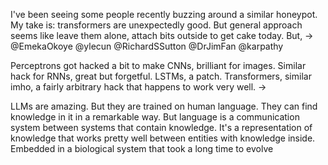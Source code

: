 I've been seeing some people recently buzzing around a similar honeypot. My take is:
transformers are unexpectedly good. But general approach seems like leave them alone, attach bits outside to get cake today. But,
->
@EmekaOkoye @ylecun @RichardSSutton @DrJimFan @karpathy 

Perceptrons got hacked a bit to make CNNs, brilliant for images. Similar hack for RNNs, great but forgetful. LSTMs, a patch. Transformers, similar imho, a fairly arbitrary hack that happens to work very well.
->

LLMs are amazing. But they are trained on human language. They can find knowledge in it in a remarkable way. But language is a communication system between systems that contain knowledge. It's a representation of knowledge that works pretty well between entities with knowledge inside. Embedded in a biological system that took a long time to evolve

